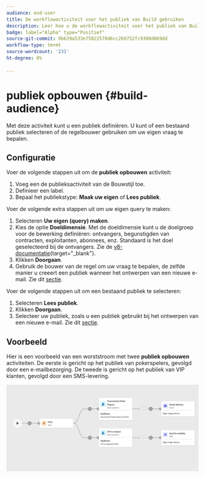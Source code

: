 ```yaml
---
audience: end-user
title: De workflowactiviteit voor het publiek van Build gebruiken
description: Leer hoe u de workflowactiviteit voor het publiek van Build gebruikt
badge: label="Alpha" type="Positief"
source-git-commit: 9b639a533e75822570d6cc2b9752fc9380d069dd
workflow-type: tm+mt
source-wordcount: '231'
ht-degree: 0%

---
```



# publiek opbouwen {#build-audience}

Met deze activiteit kunt u een publiek definiëren. U kunt of een bestaand publiek selecteren of de regelbouwer gebruiken om uw eigen vraag te bepalen.

<!--
The **Build audience** activity can be placed at the beginning of the workflow or after any other activity. Any activity can be placed after the **Build audience**.
-->

## Configuratie

Voer de volgende stappen uit om de **publiek opbouwen** activiteit:

1. Voeg een de publieksactiviteit van de Bouwstijl toe.
1. Definieer een label.
1. Bepaal het publiekstype: **Maak uw eigen** of **Lees publiek**.

Voer de volgende extra stappen uit om uw eigen query te maken:

1. Selecteren **Uw eigen (query) maken**.
1. Kies de optie **Doeldimensie**. Met de doeldimensie kunt u de doelgroep voor de bewerking definiëren: ontvangers, begunstigden van contracten, exploitanten, abonnees, enz. Standaard is het doel geselecteerd bij de ontvangers. Zie de [v8-documentatie](https://experienceleague.adobe.com/docs/campaign/automation/workflows/introduction/wf-type/targeting-workflows.html#targeting-and-filtering-dimensions){target="_blank"}.
1. Klikken **Doorgaan**.
1. Gebruik de bouwer van de regel om uw vraag te bepalen, de zelfde manier u creeert een publiek wanneer het ontwerpen van een nieuwe e-mail. Zie dit [sectie](../../audience/segment-builder.md).

Voer de volgende stappen uit om een bestaand publiek te selecteren:

1. Selecteren **Lees publiek**.
1. Klikken **Doorgaan**.
1. Selecteer uw publiek, zoals u een publiek gebruikt bij het ontwerpen van een nieuwe e-mail. Zie dit [sectie](../../audience/add-audience.md).

## Voorbeeld

Hier is een voorbeeld van een worststroom met twee **publiek opbouwen** activiteiten. De eerste is gericht op het publiek van pokerspelers, gevolgd door een e-mailbezorging. De tweede is gericht op het publiek van VIP klanten, gevolgd door een SMS-levering.

![](../assets/workflow-audience-example.png)